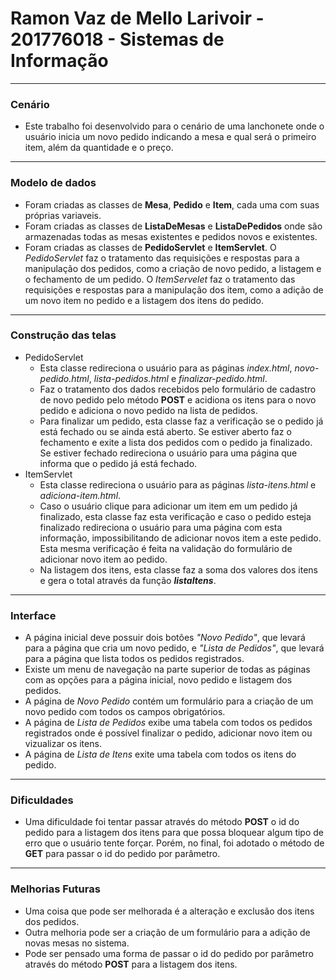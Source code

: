 # Ramon Vaz de Mello Larivoir - 201776018 - Sistemas de Informação

---

### Cenário
- Este trabalho foi desenvolvido para o cenário de uma lanchonete onde o usuário inicia um novo pedido indicando a mesa e qual será o primeiro item, além da quantidade e o preço.

---

### Modelo de dados
- Foram criadas as classes de **Mesa**, **Pedido** e **Item**, cada uma com suas próprias variaveis.
- Foram criadas as classes de **ListaDeMesas** e **ListaDePedidos** onde são armazenadas todas as mesas existentes e pedidos novos e existentes.
- Foram criadas as classes de **PedidoServlet** e **ItemServlet**. O *PedidoServlet* faz o tratamento das requisições e respostas para a manipulação dos pedidos, como a criação de novo pedido, a listagem e o fechamento de um pedido. O *ItemServelet* faz o tratamento das requisições e respostas para a manipulação dos item, como a adição de um novo item no pedido e a listagem dos itens do pedido.

---

### Construção das telas
- PedidoServlet
  - Esta classe redireciona o usuário para as páginas *index.html*, *novo-pedido.html*, *lista-pedidos.html* e *finalizar-pedido.html*.
  - Faz o tratamento dos dados recebidos pelo formulário de cadastro de novo pedido pelo método **POST** e acidiona os itens para o novo pedido e adiciona o novo pedido na lista de pedidos.
  - Para finalizar um pedido, esta classe faz a verificação se o pedido já está fechado ou se ainda está aberto. Se estiver aberto faz o fechamento e exite a lista dos pedidos com o pedido ja finalizado. Se estiver fechado redireciona o usuário para uma página que informa que o pedido já está fechado.
- ItemServlet
  - Esta classe redireciona o usuário para as páginas *lista-itens.html* e *adiciona-item.html*.
  - Caso o usuário clique para adicionar um item em um pedido já finalizado, esta classe faz esta verificação e caso o pedido esteja finalizado redireciona o usuário para uma página com esta informação, impossibilitando de adicionar novos item a este pedido. Esta mesma verificação é feita na validação do formulário de adicionar novo item ao pedido.
  - Na listagem dos itens, esta classe faz a soma dos valores dos itens e gera o total através da função ***listaItens***.
  
---

### Interface
- A página inicial deve possuir dois botões *"Novo Pedido"*, que levará para a página que cria um novo pedido, e *"Lista de Pedidos"*, que levará para a página que lista todos os pedidos registrados.
- Existe um menu de navegação na parte superior de todas as páginas com as opções para a página inicial, novo pedido e listagem dos pedidos.
- A página de *Novo Pedido* contém um formulário para a criação de um novo pedido com todos os campos obrigatórios.
- A página de *Lista de Pedidos* exibe uma tabela com todos os pedidos registrados onde é possível finalizar o pedido, adicionar novo item ou vizualizar os itens.
- A página de *Lista  de Itens* exite uma tabela com todos os itens do pedido.

---

### Dificuldades
- Uma dificuldade foi tentar passar através do método **POST** o id do pedido para a listagem dos itens para que possa bloquear algum tipo de erro que o usuário tente forçar. Porém, no final, foi adotado o método de **GET** para passar o id do pedido por parâmetro.

---

### Melhorias Futuras
- Uma coisa que pode ser melhorada é a alteração e exclusão dos itens dos pedidos.
- Outra melhoria pode ser a criação de um formulário para a adição de novas mesas no sistema.
- Pode ser pensado uma forma de passar o id do pedido por parâmetro através do método **POST** para a listagem dos itens.
